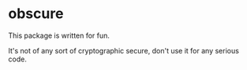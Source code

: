 # obscure

This package is written for fun.

It's not of any sort of cryptographic secure, don't use it for any serious code.
